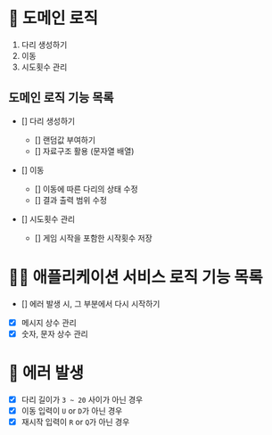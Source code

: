 # 🚀 도메인 로직

1. 다리 생성하기
2. 이동
3. 시도횟수 관리

## 도메인 로직 기능 목록

- [] 다리 생성하기

  - [] 랜덤값 부여하기
  - [] 자료구조 활용 (문자열 배열)

- [] 이동

  - [] 이동에 따른 다리의 상태 수정
  - [] 결과 출력 범위 수정

- [] 시도횟수 관리
  - [] 게임 시작을 포함한 시작횟수 저장

# 🧑‍💻 애플리케이션 서비스 로직 기능 목록

- [] 에러 발생 시, 그 부분에서 다시 시작하기
- [x] 메시지 상수 관리
- [x] 숫자, 문자 상수 관리

# 🚫 에러 발생

- [x] 다리 길이가 `3 ~ 20` 사이가 아닌 경우
- [x] 이동 입력이 `U` or `D`가 아닌 경우
- [x] 재시작 입력이 `R` or `Q`가 아닌 경우
